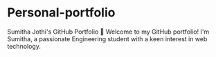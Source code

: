 # Personal-portfolio
Sumitha Jothi's GitHub Portfolio 👋 Welcome to my GitHub portfolio! I'm Sumitha, a passionate Engineering student with a keen interest in web technology.  

